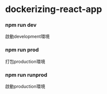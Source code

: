 # dockerizing-react-app

### npm run dev
啟動development環境

### npm run prod
打包production環境

### npm run runprod
啟動production環境